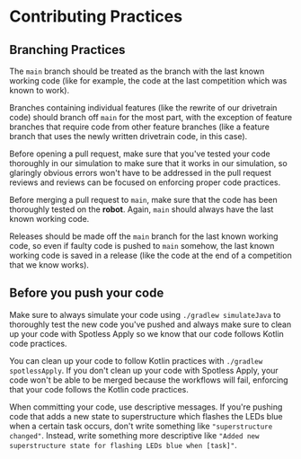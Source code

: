 # Contributing Practices
## Branching Practices
The `main` branch should be treated as the branch with the last known working code (like for example, the code at the last competition which was known to work).

Branches containing individual features (like the rewrite of our drivetrain code) should branch off `main` for the most part, with the exception of feature branches that require code from other feature branches (like a feature branch that uses the newly written drivetrain code, in this case).

Before opening a pull request, make sure that you've tested your code thoroughly in our simulation to make sure that it works in our simulation, so glaringly obvious errors won't have to be addressed in the pull request reviews and reviews can be focused on enforcing proper code practices.

Before merging a pull request to `main`, make sure that the code has been thoroughly tested on the **robot**. Again, `main` should always have the last known working code.

Releases should be made off the `main` branch for the last known working code, so even if faulty code is pushed to `main` somehow, the last known working code is saved in a release (like the code at the end of a competition that we know works).

## Before you push your code
Make sure to always simulate your code using `./gradlew simulateJava` to thoroughly test the new code you've pushed and always make sure to clean up your code with Spotless Apply so we know that our code follows Kotlin code practices.

You can clean up your code to follow Kotlin practices with `./gradlew spotlessApply`. If you don't clean up your code with Spotless Apply, your code won't be able to be merged because the workflows will fail, enforcing that your code follows the Kotlin code practices.

When committing your code, use descriptive messages. If you're pushing code that adds a new state to superstructure which flashes the LEDs blue when a certain task occurs, don't write something like `"superstructure changed"`. Instead, write something more descriptive like `"Added new superstructure state for flashing LEDs blue when [task]"`.
